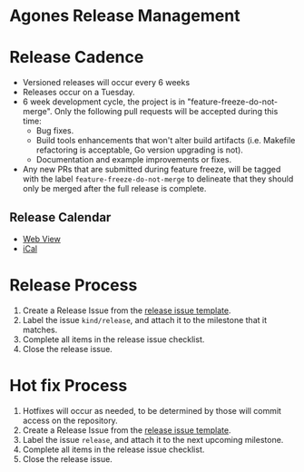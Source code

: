 # Agones Release Management

# Release Cadence

- Versioned releases will occur every 6 weeks
- Releases occur on a Tuesday.
- 6 week development cycle, the project is in "feature-freeze-do-not-merge". Only the following pull requests will be accepted during
  this time:
  - Bug fixes.
  - Build tools enhancements that won't alter build artifacts (i.e. Makefile refactoring is acceptable, Go version
   upgrading is not).
  - Documentation and example improvements or fixes.
- Any new PRs that are submitted during feature freeze, will be tagged with the label `feature-freeze-do-not-merge` 
  to delineate that they should only be merged after the full release is complete. 

## Release Calendar

- [Web View](https://calendar.google.com/calendar/embed?src=google.com_828n8f18hfbtrs4vu4h1sks218%40group.calendar.google.com&ctz=America%2FLos_Angeles)
- [iCal](https://calendar.google.com/calendar/ical/google.com_828n8f18hfbtrs4vu4h1sks218%40group.calendar.google.com/public/basic.ics)

# Release Process

1. Create a Release Issue from the [release issue template](./templates/release_issue.md).
1. Label the issue `kind/release`, and attach it to the milestone that it matches.
1. Complete all items in the release issue checklist.
1. Close the release issue.

# Hot fix Process
 
1. Hotfixes will occur as needed, to be determined by those will commit access on the repository.
1. Create a Release Issue from the [release issue template](./templates/release_issue.md).
1. Label the issue `release`, and attach it to the next upcoming milestone.
1. Complete all items in the release issue checklist.
1. Close the release issue.


